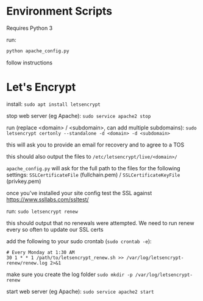 Environment Scripts
===================

Requires Python 3

run:
```bash
python apache_config.py
```

follow instructions


Let's Encrypt
===
install:
`sudo apt install letsencrypt`

stop web server (eg Apache):
`sudo service apache2 stop`

run (replace \<domain> / \<subdomain>, can add multiple subdomains):
`sudo letsencrypt certonly --standalone -d <domain> -d <subdomain>`

this will ask you to provide an email for recovery and to agree to a TOS

this should also output the files to `/etc/letsencrypt/live/<domain>/`

`apache_config.py` will ask for the full path to the files for the following settings:
`SSLCertificateFile` (fullchain.pem) / `SSLCertificateKeyFile` (privkey.pem)

once you've installed your site config test the SSL against https://www.ssllabs.com/ssltest/

run:
`sudo letsencrypt renew`

this should output that no renewals were attempted. We need to run renew every so often to update our SSL certs

add the following to your sudo crontab (`sudo crontab -e`):
```
# Every Monday at 1:30 AM
30 1 * * 1 /path/to/letsencrypt_renew.sh >> /var/log/letsencrypt-renew/renew.log 2>&1
```

make sure you create the log folder
`sudo mkdir -p /var/log/letsencrypt-renew`

start web server (eg Apache):
`sudo service apache2 start`
